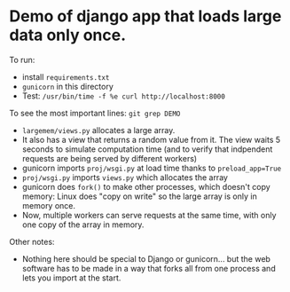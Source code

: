 # Demo of django app that loads large data only once.

To run:
- install `requirements.txt`
- `gunicorn` in this directory
- Test: `/usr/bin/time -f %e curl http://localhost:8000`

To see the most important lines: `git grep DEMO`

- `largemem/views.py` allocates a large array.
- It also has a view that returns a random value from it.  The view
  waits 5 seconds to simulate computation time (and to verify that
  indpendent requests are being served by different workers)
- gunicorn imports `proj/wsgi.py` at load time thanks to `preload_app=True`
- `proj/wsgi.py` imports `views.py` which allocates the array
- gunicorn does `fork()` to make other processes, which doesn't copy
  memory: Linux does "copy on write" so the large array is only in
  memory once.
- Now, multiple workers can serve requests at the same time, with only
  one copy of the array in memory.

Other notes:
- Nothing here should be special to Django or gunicorn... but the
  web software has to be made in a way that forks all from one process
  and lets you import at the start.
